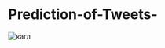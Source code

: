 # Prediction-of-Tweets-
![кагл](https://github.com/MeikoFudo/Prediction-of-Tweets-/assets/80260272/15820fe5-3e24-4b8f-906b-9f45d96ab7d7)
